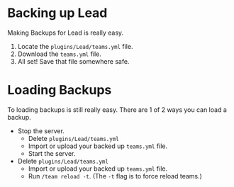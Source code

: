 # Backing up Lead
Making Backups for Lead is really easy.
1. Locate the `plugins/Lead/teams.yml` file. 
2. Download the `teams.yml` file.
3. All set! Save that file somewhere safe.

# Loading Backups
To loading backups is still really easy. There are 1 of 2 ways you can load a backup.
- Stop the server.
  - Delete `plugins/Lead/teams.yml`
  - Import or upload your backed up `teams.yml` file.
  - Start the server.
- Delete `plugins/Lead/teams.yml`
  - Import or upload your backed up `teams.yml` file.
  - Run `/team reload -t`. (The `-t` flag is to force reload teams.)